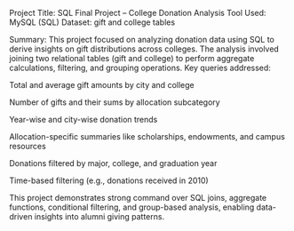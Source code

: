 Project Title: SQL Final Project – College Donation Analysis
Tool Used: MySQL (SQL)
Dataset: gift and college tables

Summary:
This project focused on analyzing donation data using SQL to derive insights on gift distributions across colleges. The analysis involved joining two relational tables (gift and college) to perform aggregate calculations, filtering, and grouping operations. Key queries addressed:

Total and average gift amounts by city and college

Number of gifts and their sums by allocation subcategory

Year-wise and city-wise donation trends

Allocation-specific summaries like scholarships, endowments, and campus resources

Donations filtered by major, college, and graduation year

Time-based filtering (e.g., donations received in 2010)

This project demonstrates strong command over SQL joins, aggregate functions, conditional filtering, and group-based analysis, enabling data-driven insights into alumni giving patterns.
